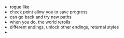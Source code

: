  - rogue like
 - check point allow you to save progress
 - can go back and try new paths
 - when you do, the world rerolls
 - different endings, unlock other endings, returnal styles
 - 